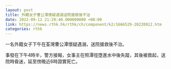 ```yaml
---
layout: post
title: 外籍女子曹公潭懷疑遇溺送院搶救後不治
date: 2022-09-12 21:29:40.000000000 +08:00
link: https://news.rthk.hk/rthk/ch/component/k2/1666529-20220912.htm
categories: rthk
---
```


一名外籍女子下午在荃灣曹公潭懷疑遇溺，送院搶救後不治。 

事發在下午4時半，警方接報，女事主在照潭徑墮進水中後失蹤，其後被救起，送院時昏迷，延至傍晚近6時證實死亡。
